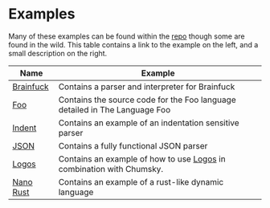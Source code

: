 # Examples

Many of these examples can be found within the [repo](https://github.com/zesterer/chumsky/tree/main/examples) though some are found
in the wild. This table contains a link to the example on the left, and a small
description on the right.

Name                                                                             | Example
---                                                                              | --- 
[Brainfuck](https://github.com/zesterer/chumsky/tree/main/examples/brainfuck.rs) | Contains a parser and interpreter for Brainfuck
[Foo](https://github.com/zesterer/chumsky/tree/main/examples/foo.rs)             | Contains the source code for the Foo language detailed in The Language Foo 
[Indent](https://github.com/zesterer/chumsky/tree/main/examples/indent.rs)       | Contains an example of an indentation sensitive parser
[JSON](https://github.com/zesterer/chumsky/tree/main/examples/json.rs)           | Contains a fully functional JSON parser
[Logos](https://github.com/zesterer/chumsky/tree/main/examples/logos.rs)         | Contains an example of how to use [Logos](https://docs.rs/logos/latest/logos/) in combination with Chumsky.
[Nano Rust](https://github.com/zesterer/chumsky/tree/main/examples/nano_rust.rs) | Contains an example of a rust-like dynamic language
